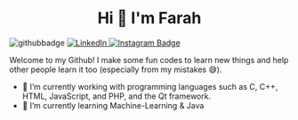 <h1 align="center">Hi 👋 I'm Farah </h1>
<img src="https://img.shields.io/github/followers/farahbenchikha?style=social" alt="githubbadge"> <a href="https://www.linkedin.com/in/farah-ben-chikha-76a93325b/"><img alt="LinkedIn" src="https://img.shields.io/badge/LinkedIn-Farah%20Ben%20Chikha-blue?style=flat&logo=linkedin"> </a><a href="https://www.instagram.com/farahbenchikha_/">
  <img src="https://img.shields.io/badge/-farahbenchikha__-purple?&logo=instagram&logoColor=white" alt="Instagram Badge">
</a>



Welcome to my Github! I make some fun codes to learn new things and help other people learn it too (especially from my mistakes :sweat_smile:).

- 🔭 I’m currently working with programming languages such as C, C++, HTML, JavaScript, and PHP, and the Qt framework.
- 🌱 I’m currently learning Machine-Learning & Java 

